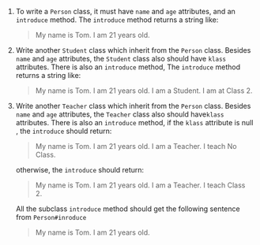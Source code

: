 1. To write a `Person` class, it must have `name` and `age` attributes, and an `introduce` method.
    The `introduce` method returns a string like:

    >My name is Tom. I am 21 years old.

2. Write another `Student` class which inherit from the `Person` class. 
    Besides `name` and `age` attributes, the `Student` class also should have `klass` attributes. 
    There is also an `introduce` method,
    The `introduce` method returns a string like:

    >My name is Tom. I am 21 years old. I am a Student. I am at Class 2.

3. Write another `Teacher` class which inherit from the `Person` class. 
    Besides `name` and `age` attributes, the `Teacher` class also should have`klass` attributes. 
    There is also an `introduce` method,
    if the `klass` attribute is null , the `introduce` should return:
    >My name is Tom. I am 21 years old. I am a Teacher. I teach No Class.

    otherwise, the `introduce` should return:

    >My name is Tom. I am 21 years old. I am a Teacher. I teach Class 2.

    All the subclass `introduce` method 
    should get the following sentence from `Person#inroduce`
    
    >My name is Tom. I am 21 years old.


